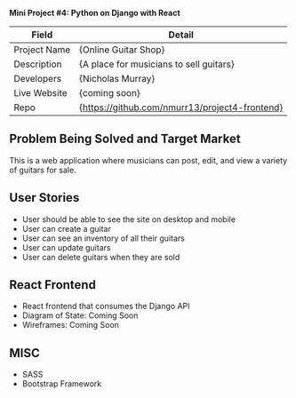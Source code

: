 **Mini Project #4: Python on Django with React**

| Field | Detail |
|-------|--------|
| Project Name | {Online Guitar Shop}|
| Description | {A place for musicians to sell guitars} |
| Developers | {Nicholas Murray} |
| Live Website | {coming soon} |
| Repo | {https://github.com/nmurr13/project4-frontend} |

## Problem Being Solved and Target Market

This is a web application where musicians can post, edit, and view a variety of guitars
for sale.

## User Stories

- User should be able to see the site on desktop and mobile
- User can create a guitar
- User can see an inventory of all their guitars
- User can update guitars
- User can delete guitars when they are sold

## React Frontend 
- React frontend that consumes the Django API
- Diagram of State: Coming Soon
- Wireframes: Coming Soon

## MISC
- SASS 
- Bootstrap Framework


